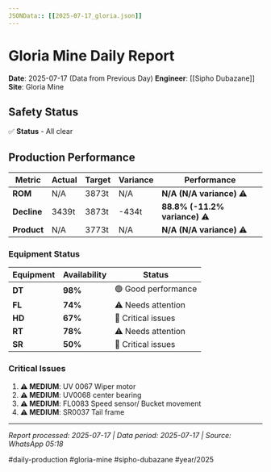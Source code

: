 ```yaml
---
JSONData:: [[2025-07-17_gloria.json]]
---
```


# Gloria Mine Daily Report
**Date**: 2025-07-17 (Data from Previous Day)
**Engineer**: [[Sipho Dubazane]]
**Site**: Gloria Mine

## Safety Status
✅ **Status** - All clear

## Production Performance
| Metric | Actual | Target | Variance | Performance |
|--------|--------|--------|----------|-------------|
| **ROM** | N/A | 3873t | N/A | **N/A (N/A variance)** ⚠️ |
| **Decline** | 3439t | 3873t | -434t | **88.8% (-11.2% variance)** ⚠️ |
| **Product** | N/A | 3773t | N/A | **N/A (N/A variance)** ⚠️ |

### Equipment Status
| Equipment | Availability | Status |
|-----------|-------------|---------|
| **DT** | **98%** | 🟢 Good performance |
| **FL** | **74%** | ⚠️ Needs attention |
| **HD** | **67%** | 🔴 Critical issues |
| **RT** | **78%** | ⚠️ Needs attention |
| **SR** | **50%** | 🔴 Critical issues |

### Critical Issues
1. **⚠️ MEDIUM**: UV 0067 Wiper motor
2. **⚠️ MEDIUM**: UV0068 center bearing
3. **⚠️ MEDIUM**: FL0083 Speed sensor/ Bucket movement
4. **⚠️ MEDIUM**: SR0037 Tail frame

---
*Report processed: 2025-07-17 | Data period: 2025-07-17 | Source: WhatsApp 05:18*

#daily-production #gloria-mine #sipho-dubazane #year/2025
